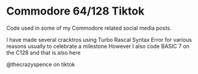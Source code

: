 # Commodore 64/128 Tiktok
Code used in some of my Commodore related social media posts.

I have made several cracktros using Turbo Rascal Syntax Error for various reasons usually to celebrate a milestone
However I also code BASIC 7 on the C128 and that is also here

@thecrazyspence on tiktok
